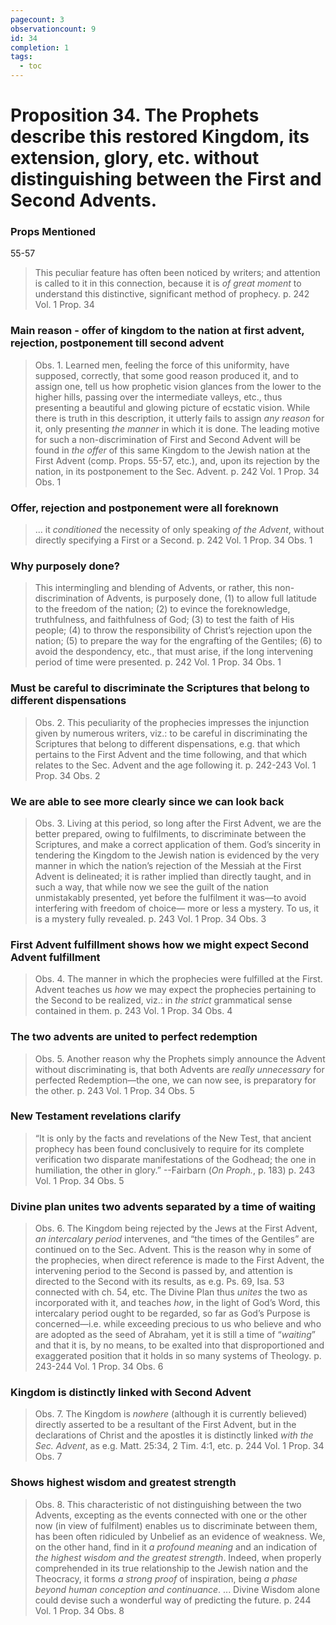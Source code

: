 ```yaml
---
pagecount: 3
observationcount: 9
id: 34
completion: 1
tags:
  - toc
---
```

# Proposition 34. The Prophets describe this restored Kingdom, its extension, glory, etc. without distinguishing between the First and Second Advents.

### Props Mentioned
55-57

>This peculiar feature has often been noticed by writers; and attention is called to it in this connection, because it is *of great moment* to understand this distinctive, significant method of prophecy.
>p. 242 Vol. 1 Prop. 34
### Main reason - offer of kingdom to the nation at first advent, rejection, postponement till second advent
>Obs. 1. Learned men, feeling the force of this uniformity, have supposed, correctly, that some good reason produced it, and to assign one, tell us how prophetic vision glances from the lower to the higher hills, passing over the intermediate valleys, etc., thus presenting a beautiful and glowing picture of ecstatic vision. While there is truth in this description, it utterly fails to assign *any reason* for it, only presenting *the manner* in which it is done. The leading motive for such a non-discrimination of First and Second Advent will be found in *the offer* of this same Kingdom to the Jewish nation at the First Advent (comp. Props. 55-57, etc.), and, upon its rejection by the nation, in its postponement to the Sec. Advent.
>p. 242 Vol. 1 Prop. 34 Obs. 1

### Offer, rejection and postponement were all foreknown 
>... it *conditioned* the necessity of only speaking *of the Advent*, without directly specifying a First or a Second.
>p. 242 Vol. 1 Prop. 34 Obs. 1
### Why purposely done?
>This intermingling and blending of Advents, or rather, this non-discrimination of Advents, is purposely done, 
>(1) to allow full latitude to the freedom of the nation; 
>(2) to evince the foreknowledge, truthfulness, and faithfulness of God; 
>(3) to test the faith of His people; 
>(4) to throw the responsibility of Christ’s rejection upon the nation; 
>(5) to prepare the way for the engrafting of the Gentiles; 
>(6) to avoid the despondency, etc., that must arise, if the long intervening period of time were presented.
>p. 242 Vol. 1 Prop. 34 Obs. 1
### Must be careful to discriminate the Scriptures that belong to different dispensations
>Obs. 2. This peculiarity of the prophecies impresses the injunction given by numerous writers, viz.: to be careful in discriminating the Scriptures that belong to different dispensations, e.g. that which pertains to the First Advent and the time following, and that which relates to the Sec. Advent and the age following it.
>p. 242-243 Vol. 1 Prop. 34 Obs. 2
### We are able to see more clearly since we can look back
>Obs. 3. Living at this period, so long after the First Advent, we are the better prepared, owing to fulfilments, to discriminate between the Scriptures, and make a correct application of them. God’s sincerity in tendering the Kingdom to the Jewish nation is evidenced by the very manner in which the nation’s rejection of the Messiah at the First Advent is delineated; it is rather implied than directly taught, and in such a way, that while now we see the guilt of the nation unmistakably presented, yet before the fulfilment it was—to avoid interfering with freedom of choice— more or less a mystery. To us, it is a mystery fully revealed.
>p. 243 Vol. 1 Prop. 34 Obs. 3
### First Advent fulfillment shows how we might expect Second Advent fulfillment
>Obs. 4. The manner in which the prophecies were fulfilled at the First. Advent teaches us *how* we may expect the prophecies pertaining to the Second to be realized, viz.: in *the strict* grammatical sense contained in them.
>p. 243 Vol. 1 Prop. 34 Obs. 4
### The two advents are united to perfect redemption
>Obs. 5. Another reason why the Prophets simply announce the Advent without discriminating is, that both Advents are *really unnecessary* for perfected Redemption—the one, we can now see, is preparatory for the other.
>p. 243 Vol. 1 Prop. 34 Obs. 5
### New Testament revelations clarify
>“It is only by the facts and revelations of the New Test, that ancient prophecy has been found conclusively to require for its complete verification two disparate manifestations of the Godhead; the one in humiliation, the other in glory.”
>--Fairbarn (*On Proph.*, p. 183)
>p. 243 Vol. 1 Prop. 34 Obs. 5
### Divine plan unites two advents separated by a time of waiting
>Obs. 6. The Kingdom being rejected by the Jews at the First Advent, *an intercalary period* intervenes, and “the times of the Gentiles” are continued on to the Sec. Advent. This is the reason why in some of the prophecies, when direct reference is made to the First Advent, the intervening period to the Second is passed by, and attention is directed to the Second with its results, as e.g. Ps. 69, Isa. 53 connected with ch. 54, etc. The Divine Plan thus *unites* the two as incorporated with it, and teaches *how*, in the light of God’s Word, this intercalary period ought to be regarded, so far as God’s Purpose is concerned—i.e. while exceeding precious to us who believe and who are adopted as the seed of Abraham, yet it is still a time of “*waiting*” and that it is, by no means, to be exalted into that disproportioned and exaggerated position that it holds in so many systems of Theology.
>p. 243-244 Vol. 1 Prop. 34 Obs. 6
### Kingdom is distinctly linked with Second Advent
>Obs. 7. The Kingdom is *nowhere* (although it is currently believed) directly asserted to be a resultant of the First Advent, but in the declarations of Christ and the apostles it is distinctly linked *with the Sec. Advent*, as e.g. Matt. 25:34, 2 Tim. 4:1, etc.
>p. 244 Vol. 1 Prop. 34 Obs. 7
### Shows highest wisdom and greatest strength
>Obs. 8. This characteristic of not distinguishing between the two Advents, excepting as the events connected with one or the other now (in view of fulfilment) enables us to discriminate between them, has been often ridiculed by Unbelief as an evidence of weakness. We, on the other hand, find in it *a profound meaning* and an indication of *the highest wisdom and the greatest strength*. Indeed, when properly comprehended in its true relationship to the Jewish nation and the Theocracy, it forms *a strong proof* of inspiration, being *a phase beyond human conception and continuance*.
>...
>Divine Wisdom alone could devise such a wonderful way of predicting the future.
>p. 244 Vol. 1 Prop. 34 Obs. 8